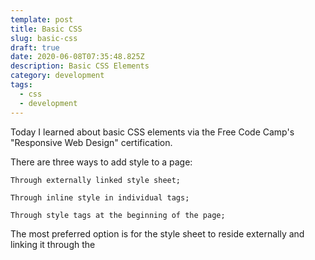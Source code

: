 ```yaml
---
template: post
title: Basic CSS
slug: basic-css
draft: true
date: 2020-06-08T07:35:48.825Z
description: Basic CSS Elements
category: development
tags:
  - css
  - development
---
```

Today I learned about basic CSS elements via the Free Code Camp's "Responsive Web Design" certification.

There are three ways to add style to a page:

`Through externally linked style sheet;`

`Through inline style in individual tags;`

`Through style tags at the beginning of the page;`

The most preferred option is for the style sheet to reside externally and linking it through the <style> tag in the header.

To change the basic color of text, you can include the color as below

`<h2 style = "color: blue;">Cat</h2>. It is a good practice to end the inline style with a ;`
